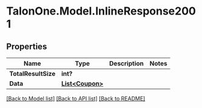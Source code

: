 # TalonOne.Model.InlineResponse2001
## Properties

Name | Type | Description | Notes
------------ | ------------- | ------------- | -------------
**TotalResultSize** | **int?** |  | 
**Data** | [**List&lt;Coupon&gt;**](Coupon.md) |  | 

[[Back to Model list]](../README.md#documentation-for-models) [[Back to API list]](../README.md#documentation-for-api-endpoints) [[Back to README]](../README.md)

